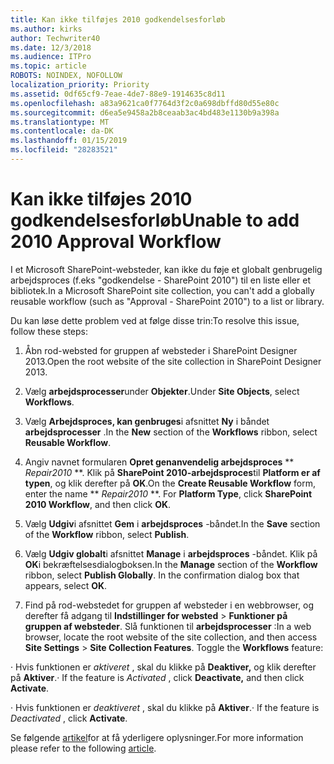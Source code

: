 ```yaml
---
title: Kan ikke tilføjes 2010 godkendelsesforløb
ms.author: kirks
author: Techwriter40
ms.date: 12/3/2018
ms.audience: ITPro
ms.topic: article
ROBOTS: NOINDEX, NOFOLLOW
localization_priority: Priority
ms.assetid: 0df65cf9-7eae-4de7-88e9-1914635c8d11
ms.openlocfilehash: a83a9621ca0f7764d3f2c0a698dbffd80d55e80c
ms.sourcegitcommit: d6ea5e9458a2b8ceaab3ac4bd483e1130b9a398a
ms.translationtype: MT
ms.contentlocale: da-DK
ms.lasthandoff: 01/15/2019
ms.locfileid: "28283521"
---
```

# <a name="unable-to-add-2010-approval-workflow"></a><span data-ttu-id="38fb0-102">Kan ikke tilføjes 2010 godkendelsesforløb</span><span class="sxs-lookup"><span data-stu-id="38fb0-102">Unable to add 2010 Approval Workflow</span></span>

<span data-ttu-id="38fb0-103">I et Microsoft SharePoint-websteder, kan ikke du føje et globalt genbrugelig arbejdsproces (f.eks "godkendelse - SharePoint 2010") til en liste eller et bibliotek.</span><span class="sxs-lookup"><span data-stu-id="38fb0-103">In a Microsoft SharePoint site collection, you can't add a globally reusable workflow (such as "Approval - SharePoint 2010") to a list or library.</span></span>
  
<span data-ttu-id="38fb0-104">Du kan løse dette problem ved at følge disse trin:</span><span class="sxs-lookup"><span data-stu-id="38fb0-104">To resolve this issue, follow these steps:</span></span> 
  
1. <span data-ttu-id="38fb0-105">Åbn rod-websted for gruppen af websteder i SharePoint Designer 2013.</span><span class="sxs-lookup"><span data-stu-id="38fb0-105">Open the root website of the site collection in SharePoint Designer 2013.</span></span>
  
2. <span data-ttu-id="38fb0-106">Vælg **arbejdsprocesser**under **Objekter**.</span><span class="sxs-lookup"><span data-stu-id="38fb0-106">Under **Site Objects**, select **Workflows**.</span></span> 
  
3. <span data-ttu-id="38fb0-107">Vælg **Arbejdsproces, kan genbruges**i afsnittet **Ny** i båndet **arbejdsprocesser** .</span><span class="sxs-lookup"><span data-stu-id="38fb0-107">In the **New** section of the **Workflows** ribbon, select **Reusable Workflow**.</span></span> 
  
4. <span data-ttu-id="38fb0-p101">Angiv navnet formularen **Opret genanvendelig arbejdsproces** \*\* *Repair2010* \*\*. Klik på **SharePoint 2010-arbejdsproces**til **Platform er af typen**, og klik derefter på **OK**.</span><span class="sxs-lookup"><span data-stu-id="38fb0-p101">On the **Create Reusable Workflow** form, enter the name \*\* *Repair2010* \*\*. For **Platform Type**, click **SharePoint 2010 Workflow**, and then click **OK**.</span></span> 
  
1. <span data-ttu-id="38fb0-110">Vælg **Udgiv**i afsnittet **Gem** i **arbejdsproces** -båndet.</span><span class="sxs-lookup"><span data-stu-id="38fb0-110">In the **Save** section of the **Workflow** ribbon, select **Publish**.</span></span> 
  
2. <span data-ttu-id="38fb0-p102">Vælg **Udgiv globalt**i afsnittet **Manage** i **arbejdsproces** -båndet. Klik på **OK**i bekræftelsesdialogboksen.</span><span class="sxs-lookup"><span data-stu-id="38fb0-p102">In the **Manage** section of the **Workflow** ribbon, select **Publish Globally**. In the confirmation dialog box that appears, select **OK**.</span></span> 
  
3. <span data-ttu-id="38fb0-p103">Find på rod-webstedet for gruppen af websteder i en webbrowser, og derefter få adgang til **Indstillinger for websted** \> **Funktioner på gruppen af websteder**. Slå funktionen til **arbejdsprocesser** :</span><span class="sxs-lookup"><span data-stu-id="38fb0-p103">In a web browser, locate the root website of the site collection, and then access **Site Settings** \> **Site Collection Features**. Toggle the **Workflows** feature:</span></span> 
  
<span data-ttu-id="38fb0-115">· Hvis funktionen er *aktiveret* , skal du klikke på **Deaktiver,** og klik derefter på **Aktiver**.</span><span class="sxs-lookup"><span data-stu-id="38fb0-115">· If the feature is  *Activated*  , click **Deactivate,** and then click **Activate**.</span></span> 
  
<span data-ttu-id="38fb0-116">· Hvis funktionen er *deaktiveret* , skal du klikke på **Aktiver**.</span><span class="sxs-lookup"><span data-stu-id="38fb0-116">· If the feature is  *Deactivated*  , click **Activate**.</span></span> 
  
<span data-ttu-id="38fb0-117">Se følgende [artikel](https://go.microsoft.com/fwlink/?linkid=2047770&amp;clcid=0x409)for at få yderligere oplysninger.</span><span class="sxs-lookup"><span data-stu-id="38fb0-117">For more information please refer to the following [article](https://go.microsoft.com/fwlink/?linkid=2047770&amp;clcid=0x409).</span></span>
  

